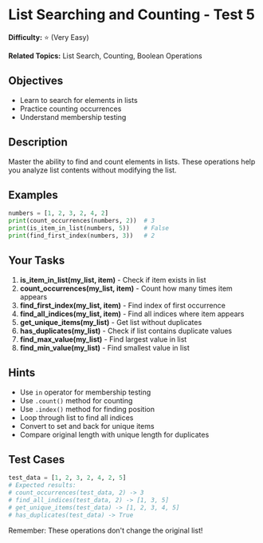 # List Searching and Counting - Test 5

**Difficulty:** ⭐ (Very Easy)

**Related Topics:** List Search, Counting, Boolean Operations

## Objectives

- Learn to search for elements in lists
- Practice counting occurrences
- Understand membership testing

## Description

Master the ability to find and count elements in lists. These operations help you analyze list contents without modifying the list.

## Examples

```python
numbers = [1, 2, 3, 2, 4, 2]
print(count_occurrences(numbers, 2))  # 3
print(is_item_in_list(numbers, 5))    # False
print(find_first_index(numbers, 3))   # 2
```

## Your Tasks

1. **is_item_in_list(my_list, item)** - Check if item exists in list
2. **count_occurrences(my_list, item)** - Count how many times item appears
3. **find_first_index(my_list, item)** - Find index of first occurrence
4. **find_all_indices(my_list, item)** - Find all indices where item appears
5. **get_unique_items(my_list)** - Get list without duplicates
6. **has_duplicates(my_list)** - Check if list contains duplicate values
7. **find_max_value(my_list)** - Find largest value in list
8. **find_min_value(my_list)** - Find smallest value in list

## Hints

- Use `in` operator for membership testing
- Use `.count()` method for counting
- Use `.index()` method for finding position
- Loop through list to find all indices
- Convert to set and back for unique items
- Compare original length with unique length for duplicates

## Test Cases

```python
test_data = [1, 2, 3, 2, 4, 2, 5]
# Expected results:
# count_occurrences(test_data, 2) -> 3
# find_all_indices(test_data, 2) -> [1, 3, 5]
# get_unique_items(test_data) -> [1, 2, 3, 4, 5]
# has_duplicates(test_data) -> True
```

Remember: These operations don't change the original list!
